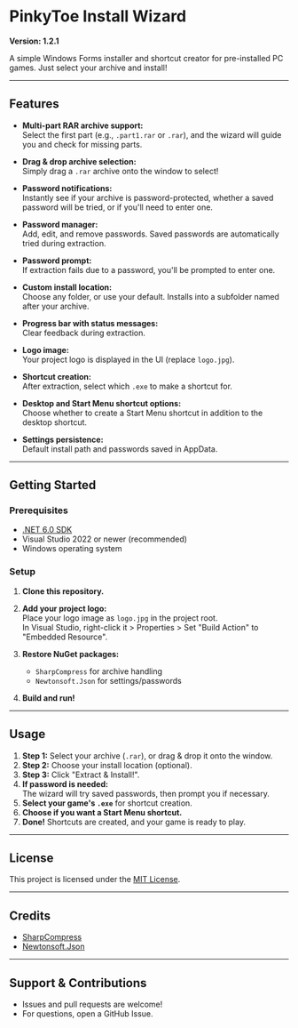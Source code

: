 # PinkyToe Install Wizard

**Version: 1.2.1**

A simple Windows Forms installer and shortcut creator for pre-installed PC games. Just select your archive and install!

---

## Features

- **Multi-part RAR archive support:**  
  Select the first part (e.g., `.part1.rar` or `.rar`), and the wizard will guide you and check for missing parts.

- **Drag & drop archive selection:**  
  Simply drag a `.rar` archive onto the window to select!

- **Password notifications:**  
  Instantly see if your archive is password-protected, whether a saved password will be tried, or if you'll need to enter one.

- **Password manager:**  
  Add, edit, and remove passwords. Saved passwords are automatically tried during extraction.

- **Password prompt:**  
  If extraction fails due to a password, you'll be prompted to enter one.

- **Custom install location:**  
  Choose any folder, or use your default. Installs into a subfolder named after your archive.

- **Progress bar with status messages:**  
  Clear feedback during extraction.

- **Logo image:**  
  Your project logo is displayed in the UI (replace `logo.jpg`).

- **Shortcut creation:**  
  After extraction, select which `.exe` to make a shortcut for.

- **Desktop and Start Menu shortcut options:**  
  Choose whether to create a Start Menu shortcut in addition to the desktop shortcut.

- **Settings persistence:**  
  Default install path and passwords saved in AppData.

---

## Getting Started

### Prerequisites

- [.NET 6.0 SDK](https://dotnet.microsoft.com/en-us/download/dotnet/6.0)
- Visual Studio 2022 or newer (recommended)
- Windows operating system

### Setup

1. **Clone this repository.**

2. **Add your project logo:**  
   Place your logo image as `logo.jpg` in the project root.  
   In Visual Studio, right-click it > Properties > Set "Build Action" to "Embedded Resource".

3. **Restore NuGet packages:**  
   - `SharpCompress` for archive handling  
   - `Newtonsoft.Json` for settings/passwords

4. **Build and run!**

---

## Usage

1. **Step 1:** Select your archive (`.rar`), or drag & drop it onto the window.
2. **Step 2:** Choose your install location (optional).
3. **Step 3:** Click "Extract & Install!".
4. **If password is needed:**  
   The wizard will try saved passwords, then prompt you if necessary.
5. **Select your game's `.exe`** for shortcut creation.
6. **Choose if you want a Start Menu shortcut.**
7. **Done!** Shortcuts are created, and your game is ready to play.

---

## License

This project is licensed under the [MIT License](LICENSE).

---

## Credits

- [SharpCompress](https://github.com/adamhathcock/sharpcompress)
- [Newtonsoft.Json](https://www.newtonsoft.com/json)

---

## Support & Contributions

- Issues and pull requests are welcome!
- For questions, open a GitHub Issue.
